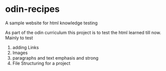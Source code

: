 # odin-recipes
A sample website for html knowledge testing

As part of the odin curriculum this project is to test the html
learned till now.
Mainly to test
1. adding Links
2. Images
3. paragraphs and text emphasis and strong
4. File Structuring for a project
